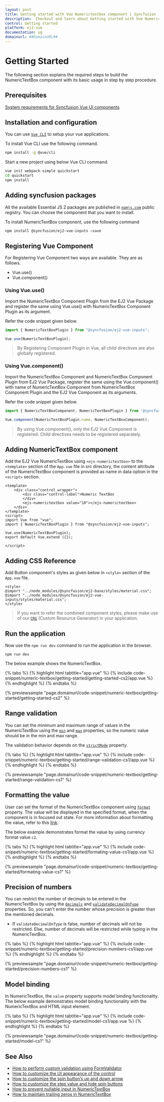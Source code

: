 ```yaml
---
layout: post
title: Getting started with Vue Numerictextbox component | Syncfusion
description:  Checkout and learn about Getting started with Vue Numerictextbox component of Syncfusion Essential JS 2 and more details.
control: Getting started 
platform: ej2-vue
documentation: ug
domainurl: ##DomainURL##
---
```


# Getting Started

The following section explains the required steps to build the NumericTextBox component with its basic usage in step by step procedure.

## Prerequisites

[System requirements for Syncfusion Vue UI components](https://ej2.syncfusion.com/vue/documentation/system-requirements/)

## Installation and configuration

You can use [`Vue CLI`](https://github.com/vuejs/vue-cli) to setup your vue applications.

To install Vue CLI use the following command.

```bash
npm install -g @vue/cli
```

Start a new project using below Vue CLI command.

```bash
vue init webpack-simple quickstart
cd quickstart
npm install

```

## Adding syncfusion packages

All the available Essential JS 2 packages are published in [`npmjs.com`](https://www.npmjs.com/~syncfusionorg) public registry. You can choose the component that you want to install.

To install NumericTextBox component, use the following command

```bash
npm install @syncfusion/ej2-vue-inputs –save
```

## Registering Vue Component

For Registering Vue Component two ways are available. They are as follows.
* Vue.use()
* Vue.component()

### Using Vue.use()

Import the NumericTextBox Component Plugin from the EJ2 Vue Package and register the same using Vue.use() with NumericTextBox Component Plugin as its argument.

Refer the code snippet given below.

```ts
import { NumericTextBoxPlugin } from "@syncfusion/ej2-vue-inputs";

Vue.use(NumericTextBoxPlugin);
```

> By Registering Component Plugin in Vue, all child directives are also globally registered.

### Using Vue.component()

Import the NumericTextBox Component and NumericTextBox Component Plugin from EJ2 Vue Package, register the same using the Vue.component() with name of NumericTextBox Component from NumericTextBox Component Plugin
and the EJ2 Vue Component as its arguments.

Refer the code snippet given below.

```ts
import { NumericTextBoxComponent, NumericTextBoxPlugin } from '@syncfusion/ej2-vue-inputs';

Vue.component(NumericTextBoxPlugin.name, NumericTextBoxComponent);
```

> By using Vue.component(), only the EJ2 Vue Component is registered. Child directives needs to be registered separately.

## Adding NumericTextBox component

Add the EJ2 Vue NumericTextBox using `<ejs-numerictextbox>` to the `<template>` section of the `App.vue` file in src directory, the content attribute of the NumericTextBox component is provided as name in data option in the `<script>` section.

```
<template>
    <div class="control_wrapper">
        <div class="control-label">Numeric TextBox
        </div>
        <ejs-numerictextbox value="10"></ejs-numerictextbox>
    </div>
</template>
<script>
import Vue from "vue";
import { NumericTextBoxPlugin } from "@syncfusion/ej2-vue-inputs";

Vue.use(NumericTextBoxPlugin);
export default Vue.extend ({});

</script>
```

## Adding CSS Reference

Add Button component's styles as given below in `<style>` section of the `App.vue` file.

```
<style>
@import "../node_modules/@syncfusion/ej2-base/styles/material.css";
@import "../node_modules/@syncfusion/ej2-vue-inputs/styles/material.css";
</style>
```

> If you want to refer the combined component styles, please make use of our [`CRG`](https://crg.syncfusion.com/) (Custom Resource Generator) in your application.

## Run the application

Now use the `npm run dev` command to run the application in the browser.

```
npm run dev
```

The below example shows the NumericTextBox.

{% tabs %}
{% highlight html tabtitle="app.vue" %}
{% include code-snippet/numeric-textbox/getting-started/getting-started-cs2/app.vue %}
{% endhighlight %}
{% endtabs %}
        
{% previewsample "page.domainurl/code-snippet/numeric-textbox/getting-started/getting-started-cs2" %}

## Range validation

You can set the minimum and maximum range of values in the NumericTextBox using the [`min`](https://ej2.syncfusion.com/vue/documentation/api/numerictextbox#min) and [`max`](https://ej2.syncfusion.com/vue/documentation/api/numerictextbox#max) properties, so the numeric value should be in the min and max range.

The validation behavior depends on the [`strictMode`](https://ej2.syncfusion.com/vue/documentation/api/numerictextbox#strictmode) property.

{% tabs %}
{% highlight html tabtitle="app.vue" %}
{% include code-snippet/numeric-textbox/getting-started/range-validation-cs1/app.vue %}
{% endhighlight %}
{% endtabs %}
        
{% previewsample "page.domainurl/code-snippet/numeric-textbox/getting-started/range-validation-cs1" %}

## Formatting the value

User can set the format of the NumericTextBox component using [`format`](https://ej2.syncfusion.com/vue/documentation/api/numerictextbox#format)
property. The value will be displayed in the specified format, when the component is in focused out state. For more information about formatting the value, refer to this [link](./formats/).

The below example demonstrates format the value by using currency format value `c2`.

{% tabs %}
{% highlight html tabtitle="app.vue" %}
{% include code-snippet/numeric-textbox/getting-started/formating-value-cs1/app.vue %}
{% endhighlight %}
{% endtabs %}
        
{% previewsample "page.domainurl/code-snippet/numeric-textbox/getting-started/formating-value-cs1" %}

## Precision of numbers

You can restrict the number of decimals to be entered in the NumericTextBox by using the [`decimals`](https://ej2.syncfusion.com/vue/documentation/api/numerictextbox#decimals)
and [`validateDecimalOnType`](https://ej2.syncfusion.com/vue/documentation/api/numerictextbox#validatedecimalontype) properties.
So, you can't enter the number whose precision is greater than the mentioned decimals.

* If `validateDecimalOnType` is false, number of decimals will not be restricted.
Else, number of decimals will be restricted while typing in the NumericTextBox.

{% tabs %}
{% highlight html tabtitle="app.vue" %}
{% include code-snippet/numeric-textbox/getting-started/precision-numbers-cs1/app.vue %}
{% endhighlight %}
{% endtabs %}
        
{% previewsample "page.domainurl/code-snippet/numeric-textbox/getting-started/precision-numbers-cs1" %}

## Model binding

In NumericTextBox, the `value` property supports model binding functionality.
The below example demonstrates model binding functionality with the NumericTextBox and HTML input element.

{% tabs %}
{% highlight html tabtitle="app.vue" %}
{% include code-snippet/numeric-textbox/getting-started/model-cs1/app.vue %}
{% endhighlight %}
{% endtabs %}
        
{% previewsample "page.domainurl/code-snippet/numeric-textbox/getting-started/model-cs1" %}

## See Also

* [How to perform custom validation using FormValidator](./how-to/perform-custom-validation-using-form-validator/)
* [How to customize the UI appearance of the control](./how-to/customize-the-ui-appearance-of-the-control/)
* [How to customize the spin button’s up and down arrow](./how-to/customize-the-spin-buttons-up-and-down-arrow/)
* [How to customize the step value and hide spin buttons](./how-to/customize-the-step-value-and-hide-spin-buttons/)
* [How to prevent nullable input in NumericTextBox](./how-to/prevent-nullable-input-in-numerictextbox/)
* [How to maintain trailing zeros in NumericTextBox](./how-to/maintain-trailing-zeros-in-numerictextbox/)

